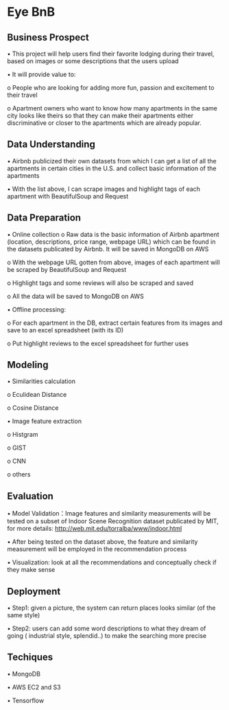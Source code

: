 

# Eye BnB

## Business Prospect

•	This project will help users find their favorite lodging during their travel, based on images or some descriptions that the users upload

•	It will provide value to:

  o	People who are looking for adding more fun, passion and excitement to their travel 
  
  o	Apartment owners who want to know how many apartments in the same city looks like theirs so that they can make their apartments   either discriminative or closer to the apartments which are already popular. 

## Data Understanding

•	Airbnb publicized their own datasets from which I can get a list of all the apartments in certain cities in the U.S. and collect basic information of the apartments

•	With the list above, I can scrape images and highlight tags of each apartment with BeautifulSoup and Request

## Data Preparation

•	Online collection
  o	Raw data is the basic information of Airbnb apartment (location, descriptions, price range, webpage URL) which can be found in the datasets publicated by Airbnb. It will be saved in MongoDB on AWS
  
  o	With the webpage URL gotten from above, images of each apartment will be scraped by BeautifulSoup and Request
  
  o	Highlight tags and some reviews will also be scraped and saved
  
  o	All the data will be saved to MongoDB on AWS

•	Offline processing:

  o	For each apartment in the DB, extract certain features from its images and save to an excel spreadsheet (with its ID) 
  
  o	Put highlight reviews to the excel spreadsheet for further uses
  
## Modeling

•	Similarities calculation

  o	Eculidean Distance
  
  o	Cosine Distance
  
•	Image feature extraction
  
  o	Histgram
  
  o	GIST
  
  o CNN
  
  o	others

## Evaluation
• Model Validation：Image features and similarity measurements will be tested on a subset of Indoor Scene Recognition dataset publicated by MIT, for more details: http://web.mit.edu/torralba/www/indoor.html

• After being tested on the dataset above, the feature and similarity measurement will be employed in the recommendation process

•	Visualization: look at all the recommendations and conceptually check if they make sense

## Deployment

•	Step1: given a picture, the system can return places looks similar (of the same style)

•	Step2: users can add some word descriptions to what they dream of going ( industrial style, splendid..) to make the searching more precise

## Techiques 
•	MongoDB

•	AWS EC2 and S3

• Tensorflow




